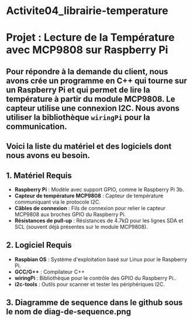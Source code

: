 # Activite04_librairie-temperature

# Projet : Lecture de la Température avec MCP9808 sur Raspberry Pi

Pour répondre à la demande du client, nous avons crée un programme en C++ qui tourne sur un Raspberry Pi et qui permet de lire la température à partir du module MCP9808. Le capteur utilise une connexion I2C. Nous avons utiliser la bibliothèque `wiringPi` pour la communication.
-
## Voici la liste du matériel et des logiciels dont nous avons eu besoin.

## 1. Matériel Requis

- **Raspberry Pi** : Modèle avec support GPIO, comme le Raspberry Pi 3b.
- **Capteur de température MCP9808** : Capteur de température communiquant via le protocole I2C.
- **Câbles de connexion** : Fils de connexion pour relier le capteur MCP9808 aux broches GPIO du Raspberry Pi.
- **Résistances de pull-up** : Résistances de 4.7kΩ pour les lignes SDA et SCL (souvent déjà présentes sur le module MCP9808).

## 2. Logiciel Requis

- **Raspbian OS** : Système d'exploitation basé sur Linux pour le Raspberry Pi.
- **GCC/G++** : Compilateur C++
- **wiringPi** : Bibliothèque pour le contrôle des GPIO du Raspberry Pi..
- **i2c-tools** : Outils pour scanner et tester les périphériques I2C.

## 3. Diagramme de sequence dans le github sous le nom de diag-de-sequence.png
